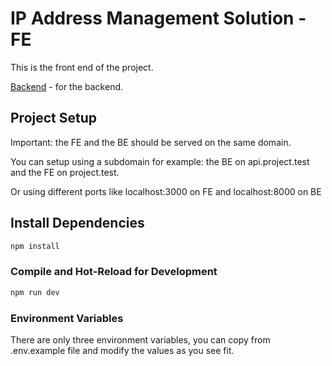 # IP Address Management Solution - FE

This is the front end of the project.

[Backend](https://github.com/jaspercjc/adgroup-be) - for the backend.

## Project Setup

Important: the FE and the BE should be served on the same domain.

You can setup using a subdomain for example: the BE on api.project.test and the FE on project.test.

Or using different ports like localhost:3000 on FE and localhost:8000 on BE

## Install Dependencies

```sh
npm install
```

### Compile and Hot-Reload for Development

```sh
npm run dev
```

### Environment Variables

There are only three environment variables, you can copy from .env.example file and modify the values as you see fit.

